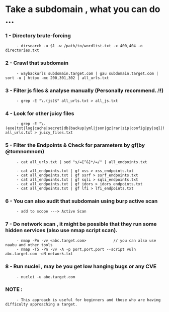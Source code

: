 # Take a subdomain , what you can do ...

### 1 - Directory brute-forcing 

         - dirsearch -u $1 -w /path/to/wordlist.txt -x 400,404 -o directories.txt

### 2 - Crawl that subdomain 
       
         - waybackurls subdomain.target.com | gau subdomain.target.com | sort -u | httpx -mc 200,301,302 | all_urls.txt  

### 3 - Filter js files & analyse manually (Personally recommend..!!)

         - grep -E "\.(js)$" all_urls.txt > all_js.txt

### 4 - Look for other juicy files

         - grep -E "\.(exe|txt|log|cache|secret|db|backup|yml|json|gz|rar|zip|config|py|sql|bak|old|bkp|ini|sh|rb|cgi|jar|key|ovpn|htpasswd|htaccess|dockerfile)$" all_urls.txt > juicy_files.txt 


### 5 - Filter the Endpoints & Check for parameters by gf(by @tomnomnom)

         - cat all_urls.txt | sed "s/=[^&]*/=/" | all_endpoints.txt

         - cat all_endpoints.txt | gf xss > xss_endpoints.txt
         - cat all_endpoints.txt | gf ssrf > ssrf_endpoints.txt
         - cat all_endpoints.txt | gf sqli > sqli_endpoints.txt
         - cat all_endpoints.txt | gf idors > idors_endpoints.txt
         - cat all_endpoints.txt | gf lfi > lfi_endpoints.txt


### 6 - You can also audit that subdomain using burp active scan

         - add to scope ---> Active Scan 
 
### 7 - Do network scan , it might be possible that they run some hidden services (also use nmap script scan).

         - nmap -Pn -vv <abc.target.com>            // you can also use naabu and other tools
         - nmap -T5 -Pn -vv -A -p port,port,port --script vuln abc.target.com -oN network.txt

### 8 - Run nuclei , may be you get low hanging bugs or any CVE

         - nuclei -u abe.target.com

### NOTE : 
         - This approach is useful for beginners and those who are having difficulty approaching a target.

